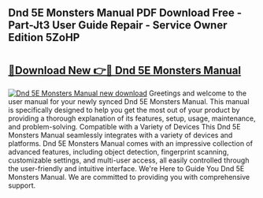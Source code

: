 ## Dnd 5E Monsters Manual PDF Download Free - Part-Jt3 User Guide Repair - Service Owner Edition 5ZoHP

# <h2><a href="http://bc24543.oget.top/?id=Dnd+5E+Monsters+Manual">🔗Download New 👉🔴 Dnd 5E Monsters Manual</a></h2>

[![Dnd 5E Monsters Manual new download](https://i.imgur.com/5g1atiW.png)](http://bc24543.oget.top/?id=Dnd+5E+Monsters+Manual)
Greetings and welcome to the user manual for your newly synced Dnd 5E Monsters Manual. This manual is specifically designed to help you get the most out of your product by providing a thorough explanation of its features, setup, usage, maintenance, and problem-solving. Compatible with a Variety of Devices This Dnd 5E Monsters Manual seamlessly integrates with a variety of devices and platforms. Dnd 5E Monsters Manual comes with an impressive collection of advanced features, including object detection, fingerprint scanning, customizable settings, and multi-user access, all easily controlled through the user-friendly and intuitive interface. We're Here to Guide You Dnd 5E Monsters Manual. We are committed to providing you with comprehensive support.

